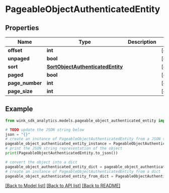 # PageableObjectAuthenticatedEntity


## Properties

Name | Type | Description | Notes
------------ | ------------- | ------------- | -------------
**offset** | **int** |  | [optional] 
**unpaged** | **bool** |  | [optional] 
**sort** | [**SortObjectAuthenticatedEntity**](SortObjectAuthenticatedEntity.md) |  | [optional] 
**paged** | **bool** |  | [optional] 
**page_number** | **int** |  | [optional] 
**page_size** | **int** |  | [optional] 

## Example

```python
from wink_sdk_analytics.models.pageable_object_authenticated_entity import PageableObjectAuthenticatedEntity

# TODO update the JSON string below
json = "{}"
# create an instance of PageableObjectAuthenticatedEntity from a JSON string
pageable_object_authenticated_entity_instance = PageableObjectAuthenticatedEntity.from_json(json)
# print the JSON string representation of the object
print(PageableObjectAuthenticatedEntity.to_json())

# convert the object into a dict
pageable_object_authenticated_entity_dict = pageable_object_authenticated_entity_instance.to_dict()
# create an instance of PageableObjectAuthenticatedEntity from a dict
pageable_object_authenticated_entity_from_dict = PageableObjectAuthenticatedEntity.from_dict(pageable_object_authenticated_entity_dict)
```
[[Back to Model list]](../README.md#documentation-for-models) [[Back to API list]](../README.md#documentation-for-api-endpoints) [[Back to README]](../README.md)


